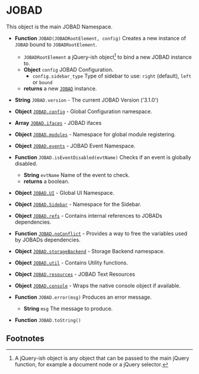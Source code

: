 # JOBAD
This object is the main JOBAD Namespace. 

* **Function** `JOBAD(JOBADRootElement, config)` Creates a new instance of `JOBAD` bound to `JOBADRootElement`. 
	* `JOBADRootElement` a jQuery-ish object[^1] to bind a new JOBAD instance to. 
	* **Object** `config` JOBAD Configuration. 
		* `config.sidebar_type` Type of sidebar to use: `right` (default), `left` or `bound`
	* **returns** a new [`JOBAD`](JOBADInstance/index.md) instance. 

* **String** `JOBAD.version` - The current JOBAD Version ('3.1.0')
* **Object** [`JOBAD.config`](JOBAD.config.md) - Global Configuration namespace. 

* **Array** [`JOBAD.ifaces`](JOBAD.ifaces/index.md) - JOBAD ifaces


* **Object** [`JOBAD.modules`](JOBAD.modules/index.md) - Namespace for global module registering. 

* **Object** [`JOBAD.events`](JOBAD.events/index.md) - JOBAD Event Namespace. 
* **Function** `JOBAD.isEventDisabled(evtName)` Checks if an event is globally disabled. 
	* **String** `evtName` Name of the event to check. 
	* **returns** a boolean. 

* **Object** [`JOBAD.UI`](JOBAD.UI/index.md) - Global UI Namespace. 
* **Object** [`JOBAD.Sidebar`](JOBAD.Sidebar.md) - Namespace for the Sidebar. 

* **Object** [`JOBAD.refs`](JOBAD.refs.md) - Contains internal references to  JOBADs dependencies. 

* **Function** [`JOBAD.noConflict`](JOBAD.noConflict.md) - Provides a way to free the variables used by JOBADs dependencies. 

* **Object** [`JOBAD.storageBackend`](JOBAD.storageBackend.md) - Storage Backend namespace. 

* **Object** [`JOBAD.util`](JOBAD.util.md) - Contains Utility functions. 
* **Object** [`JOBAD.resources`](JOBAD.resources.md) - JOBAD Text Resources

* **Object** [`JOBAD.console`](JOBAD.console.md) - Wraps the native console object if available. 
* **Function** `JOBAD.error(msg)` Produces an error message. 
	* **String** `msg` The message to produce. 
* **Function** `JOBAD.toString()`

## Footnotes
[^1]: A jQuery-ish object is any object that can be passed to the main jQuery function, for example a document node or a jQuery selector. 
